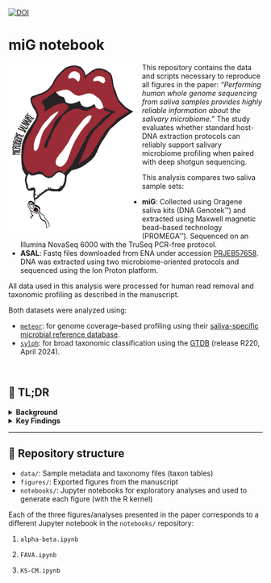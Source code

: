 [![DOI](https://zenodo.org/badge/DOI/10.5281/zenodo.15881253.svg)](https://doi.org/10.5281/zenodo.15881253)

# miG notebook

<img src="logo.png" alt="Logo" width="250" align="left" style="margin-right: 15px; margin-bottom: 10px;" />

This repository contains the data and scripts necessary to reproduce all figures in the paper: *“Performing human whole genome sequencing from saliva samples provides highly reliable information about the salivary microbiome.”* The study evaluates whether standard host-DNA extraction protocols can reliably support salivary microbiome profiling when paired with deep shotgun sequencing.

This analysis compares two saliva sample sets:

- **miG**: Collected using Oragene saliva kits (DNA Genotek™) and extracted using Maxwell magnetic bead–based technology (PROMEGA™). Sequenced on an Illumina NovaSeq 6000 with the TruSeq PCR-free protocol.  
- **ASAL**: Fastq files downloaded from ENA under accession [PRJEB57658](https://www.ebi.ac.uk/ena/browser/view/PRJEB57658). DNA was extracted using two microbiome-oriented protocols and sequenced using the Ion Proton platform.

All data used in this analysis were processed for human read removal and taxonomic profiling as described in the manuscript.

Both datasets were analyzed using:
- [`meteor`](https://github.com/metagenopolis/meteor): for genome coverage–based profiling using their [saliva-specific microbial reference database](https://zenodo.org/records/14181351).
- [`sylph`](https://github.com/bluenote-1577/sylph): for broad taxonomic classification using the [GTDB](https://gtdb.ecogenomic.org/) (release R220, April 2024).

<br clear="left"/>

## 📌 TL;DR

<details>
<summary><strong> Background</strong></summary>

The salivary microbiome is a key indicator of health and immunity. Although saliva samples are commonly collected in genomic biobanks for human DNA sequencing, the extraction protocols used are typically not tailored for microbial recovery, raising questions about their suitability for microbiome profiling.

</details>

<details>
<summary><strong> Key Findings</strong></summary>

- Deep sequencing compensates for the lack of microbial-specific extraction.
- Higher microbial richness and reproducibility in miG samples.
- Species-level resolution is maintained even without lysis-focused protocols.
- Community structures converge between protocols after rarefaction.
- miG shows lower variability at fine taxonomic levels (per FAVA).

</details>

---

## 📁 Repository structure

- `data/`: Sample metadata and taxonomy files (taxon tables)  
- `figures/`: Exported figures from the manuscript  
- `notebooks/`: Jupyter notebooks for exploratory analyses and used to generate each figure (with the R kernel)

Each of the three figures/analyses presented in the paper corresponds to a different Jupyter notebook in the `notebooks/` repository:

1. `alpha-beta.ipynb`

2. `FAVA.ipynb`

3. `KS-CM.ipynb`


